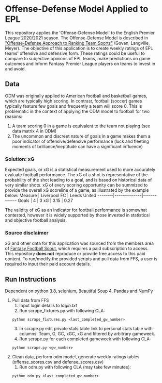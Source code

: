 # Offense-Defense Model Applied to EPL
This repository applies the 'Offense-Defense Model' to the English Premier League 2020/2021 season. The Offense-Defense Model is described in ["Offense-Defense Approach to Ranking
Team Sports"](http://citeseerx.ist.psu.edu/viewdoc/download?doi=10.1.1.141.5694&rep=rep1&type=pdf) (Govan, Langville, Meyer). 
The objective of this application is to create weekly ratings of EPL teams' offensive and defensive form. 
These ratings could be useful to compare to subjective opinions of EPL teams, make predictions on game outcomes and inform Fantasy Premier League players on teams to invest in and avoid.

## Data
ODM was originally applied to American football and basketball games, which are typically high scoring. 
In contrast, football (soccer) games typically feature few goals and frequently a team will score 0. This is problematic in the context of applying the ODM model to football for two reasons:
1. A team scoring 0 in a game is equivalent to the team not playing (see data matrix *A* in ODM)
2. The uncommon and discreet nature of goals in a game makes them a poor indicator of offensive/defensive performance (luck and fleeting moments of brilliance/ineptitude can have a significant influence)

### Solution: xG
Expected goals, or xG is a statistical measurement used to more accurately evaluate football performance. 
The xG of a shot is representative of the probability of the shot leading to a goal, and is based on historical data of very similar shots. 
xG of every scoring opportunity can be summized to provide the overall xG scoreline of a game, as illustrated by the example below:
Measure | Liverpool FC | Leeds United
--------|--------------|-------------
Goals | 4 | 3
xG | 3.15 | 0.27

The validity of xG as an indicator for football performance is somewhat contested, however it is widely supported by those invested in statistical and objective football analysis.

### Source disclaimer
xG and other data for this application was sourced from the members area of [Fantasy Football Scout](https://www.fantasyfootballscout.co.uk/), which requires a paid subscription to access.
This repository **does not** reproduce or provide free access to this paid content. To run/modify the provided scripts and pull data from FFS, a user is required to input their paid account details.

## Run Instructions
Dependent on python 3.8, selenium, Beautiful Soup 4, Pandas and NumPy
1. Pull data from FFS
    1. Input login details to *login.txt*
    2. Run scrape_fixtures.py with following CLA:
    ```
    python scrape_fixtures.py <last_completed_gw_number>
    ```
    3. In scrape.py edit private stats table link to personal stats table with columns: Team, G, GC, xGC, xG and filtered by arbitrary gameweek.
    4. Run scrape.py for each completed gameweek with following CLA:
    ```
    python scrape.py <gw_number>
    ```
 2. Clean data, perform odm model, generate weekly ratings tables (offense_scores.csv and defense_scores.csv)
    1. Run odm.py with following CLA (may take few minutes):
    ```
    python odm.py <last_completed_gw_number>
    ```
 
